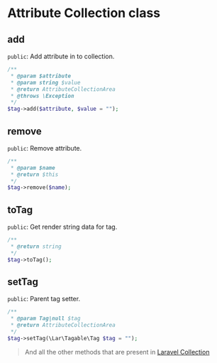 # Attribute Collection class

## add
`public`: Add attribute in to collection.
```php
/**
 * @param $attribute
 * @param string $value
 * @return AttributeCollectionArea
 * @throws \Exception
 */
$tag->add($attribute, $value = "");
```
## remove
`public`: Remove attribute.
```php
/**
 * @param $name
 * @return $this
 */
$tag->remove($name);
```
## toTag
`public`: Get render string data for tag.
```php
/**
 * @return string
 */
$tag->toTag();
```
## setTag
`public`: Parent tag setter.
```php
/**
 * @param Tag|null $tag
 * @return AttributeCollectionArea
 */
$tag->setTag(\Lar\Tagable\Tag $tag = "");
```

> And all the other methods that are present in [Laravel Collection](https://laravel.com/docs/5.8/collections)
